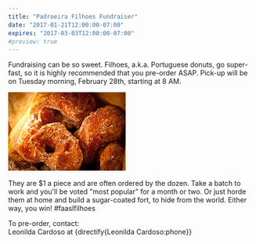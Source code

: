 ```yaml
---
title: "Padroeira Filhoes Fundraiser"
date: "2017-01-21T12:00:00-07:00"
expires: "2017-03-03T12:00:00-07:00"
#preview: true
---
```


Fundraising can be so sweet. Filhoes, a.k.a. Portuguese donuts, go super-fast, so it is highly recommended that you pre-order ASAP. Pick-up will be on Tuesday morning, February 28th, starting at 8 AM.

![Portuguese donuts, filhoes](5422125261_6943df2271_m.jpg "More photos by photoskate at http://www.flickr.com/photos/photoskate/")

They are $1 a piece and are often ordered by the dozen. Take a batch to work and you'll be voted "most popular" for a month or two. Or just horde them at home and build a sugar-coated fort, to hide from the world. Either way, you win! #faaslfilhoes

To pre-order, contact:<br>
Leonilda Cardoso at {directify{Leonilda Cardoso:phone}}
